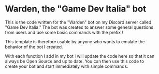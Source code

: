 # Warden, the "Game Dev Italia" bot
This is the code written for the "Warden" bot on my Discord server called "Game Dev Italia." 
The bot was created to answer some general questions from users and use some basic commands with the prefix !

This template is therefore usable by anyone who wants to emulate the behavior of the bot I created.

With each function I add in my bot I will update the code here so that it can always be Open Source and up to date.
You can then use this code to create your bot and start immediately with simple commands.
